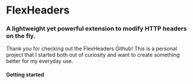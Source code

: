 # FlexHeaders
### A lightweight yet powerful extension to modify HTTP headers on the fly.

Thank you for checking out the FlexHeaders Github! This is a personal project that I started both out of curiosity and want to create something better for my everyday use.

#### Getting started

